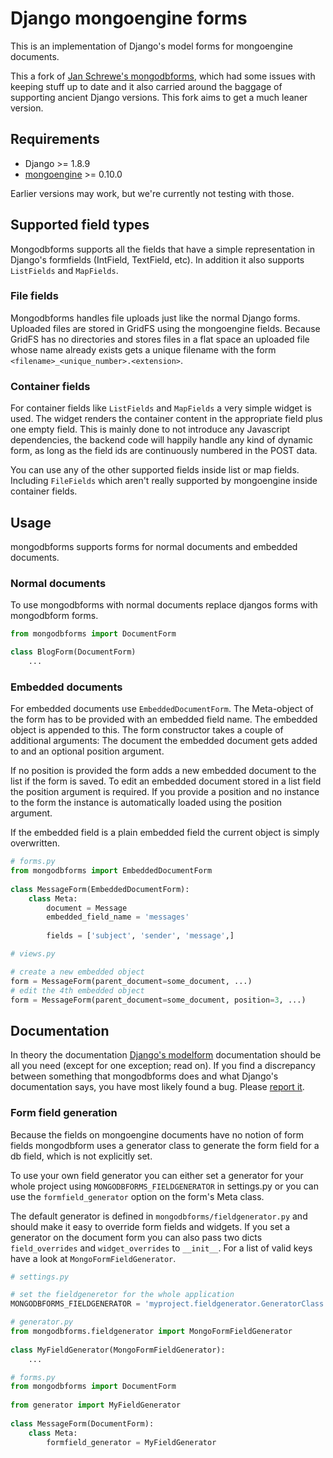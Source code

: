 # Django mongoengine forms

This is an implementation of Django's model forms for mongoengine documents.

This a fork of [Jan Schrewe's mongodbforms](https://github.com/jschrewe/django-mongodbforms), which had some issues with keeping stuff up to date and it also carried around the baggage of supporting ancient Django versions. This fork aims to get a much leaner version.

## Requirements

  * Django >= 1.8.9
  * [mongoengine](http://mongoengine.org/) >= 0.10.0

Earlier versions may work, but we're currently not testing with those.

## Supported field types

Mongodbforms supports all the fields that have a simple representation in Django's formfields (IntField, TextField, etc). In addition it also supports `ListFields` and `MapFields`.

### File fields

Mongodbforms handles file uploads just like the normal Django forms. Uploaded files are stored in GridFS using the mongoengine fields. Because GridFS has no directories and stores files in a flat space an uploaded file whose name already exists gets a unique filename with the form `<filename>_<unique_number>.<extension>`.

### Container fields

For container fields like `ListFields` and `MapFields` a very simple widget is used. The widget renders the container content in the appropriate field plus one empty field. This is mainly done to not introduce any Javascript dependencies, the backend code will happily handle any kind of dynamic form, as long as the field ids are continuously numbered in the POST data.

You can use any of the other supported fields inside list or map fields. Including `FileFields` which aren't really supported by mongoengine inside container fields.

## Usage

mongodbforms supports forms for normal documents and embedded documents. 

### Normal documents

To use mongodbforms with normal documents replace djangos forms with mongodbform forms.

```python
from mongodbforms import DocumentForm

class BlogForm(DocumentForm)
    ...
```

### Embedded documents

For embedded documents use `EmbeddedDocumentForm`. The Meta-object of the form has to be provided with an embedded field name. The embedded object is appended to this. The form constructor takes a couple of additional arguments: The document the embedded document gets added to and an optional position argument.

If no position is provided the form adds a new embedded document to the list if the form is saved. To edit an embedded document stored in a list field the position argument is required. If you provide a position and no instance to the form the instance is automatically loaded using the position argument. 

If the embedded field is a plain embedded field the current object is simply overwritten.

```python
# forms.py
from mongodbforms import EmbeddedDocumentForm
    
class MessageForm(EmbeddedDocumentForm):
    class Meta:
	    document = Message
	    embedded_field_name = 'messages'
    
	    fields = ['subject', 'sender', 'message',]

# views.py

# create a new embedded object
form = MessageForm(parent_document=some_document, ...)
# edit the 4th embedded object
form = MessageForm(parent_document=some_document, position=3, ...)
```

## Documentation

In theory the documentation [Django's modelform](https://docs.djangoproject.com/en/dev/topics/forms/modelforms/) documentation should be all you need (except for one exception; read on). If you find a discrepancy between something that mongodbforms does and what Django's documentation says, you have most likely found a bug. Please [report it](https://github.com/thomwiggers/django-mongoengine-forms/issues).

### Form field generation

Because the fields on mongoengine documents have no notion of form fields mongodbform uses a generator class to generate the form field for a db field, which is not explicitly set. 

To use your own field generator you can either set a generator for your whole project using `MONGODBFORMS_FIELDGENERATOR` in settings.py or you can use the `formfield_generator` option on the form's Meta class.

The default generator is defined in `mongodbforms/fieldgenerator.py` and should make it easy to override form fields and widgets. If you set a generator on the document form you can also pass two dicts `field_overrides` and `widget_overrides` to `__init__`. For a list of valid keys have a look at `MongoFormFieldGenerator`.

```python
# settings.py

# set the fieldgeneretor for the whole application
MONGODBFORMS_FIELDGENERATOR = 'myproject.fieldgenerator.GeneratorClass'

# generator.py
from mongodbforms.fieldgenerator import MongoFormFieldGenerator
	
class MyFieldGenerator(MongoFormFieldGenerator):
	...

# forms.py
from mongodbforms import DocumentForm
	
from generator import MyFieldGenerator
	
class MessageForm(DocumentForm):
    class Meta:
		formfield_generator = MyFieldGenerator
```



